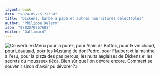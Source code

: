 ```yaml
---
layout: book
date: "2024-05-15 21:59"
title: "Dickens, barbe à papa et autres nourritures délectables"
author: "Philippe Delerm"
isbn: "9782070767601"
editor: "Gallimard"
---
```

![Couverture](/img/9782070767601.jpeg)«Merci pour la purée, pour Alain de Botton, pour le vin chaud, pour Léautaud, pour les Mustang de don Pedro, pour Flaubert et la menthe à l'eau, pour la pizza des pas perdus, les nuits anglaises de Dickens et les secrets du mousseux tiède. Bien sûr que l'on dévore encore. Comment se souvenir sinon d'avoir pu dévorer ?»
